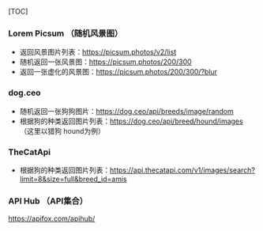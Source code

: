 [TOC]

### Lorem Picsum （随机风景图）

- 返回风景图片列表：https://picsum.photos/v2/list
- 随机返回一张风景图：https://picsum.photos/200/300
- 返回一张虚化的风景图：https://picsum.photos/200/300/?blur



### dog.ceo

- 随机返回一张狗狗图片：https://dog.ceo/api/breeds/image/random
- 根据狗的种类返回图片列表：https://dog.ceo/api/breed/hound/images （这里以猎狗 hound为例）



### TheCatApi

- 根据狗的种类返回图片列表：https://api.thecatapi.com/v1/images/search?limit=8&size=full&breed_id=amis



### API Hub （API集合）

https://apifox.com/apihub/